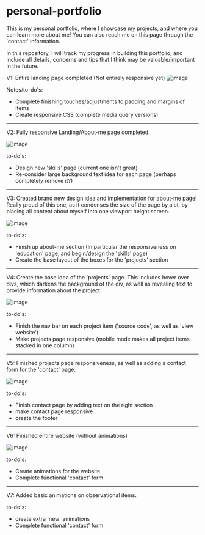 # personal-portfolio
This is my personal portfolio, where I showcase my projects, and where you can learn more about me! You can also reach me on this page through the 'contact' information.

In this repository, I will track my progress in building this portfolio, and include all details, concerns and tips that I think may be valuable/important in the future.

V1: Entire landing page completed (Not entirely responsive yet)
![image](https://user-images.githubusercontent.com/57778785/210937568-5253386f-3e85-46d6-8811-4c816fec78de.png)

Notes/to-do's:
- Complete finishing touches/adjustments to padding and margins of items
- Create responsive CSS (complete media query versions)
-----------------------------

V2: Fully responsive Landing/About-me page completed.

![image](https://user-images.githubusercontent.com/57778785/213943283-b53576cc-e572-4a83-940a-75928e4da0b4.png)

to-do's:
- Design new 'skills' page (current one isn't great)
- Re-consider large background text idea for each page (perhaps completely remove it?)
-----------------------------

V3: Created brand new design idea and implementation for about-me page! Really proud of this one, as it condenses the size of the page by alot, by placing all content about myself into one viewport height screen.

![image](https://user-images.githubusercontent.com/57778785/214215168-6f2a38cf-f040-4490-96f7-72a06cd69e3a.png)

to-do's:
- Finish up about-me section (In particular the responsiveness on 'education' page, and begin/design the 'skills' page)
- Create the base layout of the boxes for the 'projects' section
-----------------------------

V4: Create the base idea of the 'projects' page. This includes hover over divs, which darkens the background of the div, as well as revealing text to provide information about the project.

![image](https://user-images.githubusercontent.com/57778785/215237567-98d0027c-c521-4ab6-b590-60793185d38a.png)


to-do's:
- Finish the nav bar on each project item ('source code', as well as 'view website')
- Make projects page responsive (mobile mode makes all project items stacked in one column)
-----------------------------

V5: Finished projects page responsiveness, as well as adding a contact form for the 'contact' page.

![image](https://user-images.githubusercontent.com/57778785/215397207-c5a810cf-4dde-427b-b345-ae45b082871c.png)

to-do's:
- Finish contact page by adding text on the right section
- make contact page responsive
- create the footer

-----------------------------

V6: Finished entire website (without animations)

![image](https://user-images.githubusercontent.com/57778785/216849820-f7392c0d-0ac8-4c78-85fa-d47f16b2d08c.png)

to-do's:
- Create animations for the website
- Complete functional 'contact' form

-----------------------------

V7: Added basic animations on observational items.

to-do's:
- create extra 'new' animations
- Complete functional 'contact' form
